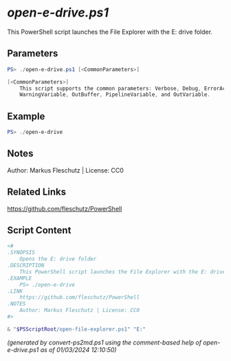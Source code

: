 *open-e-drive.ps1*
================

This PowerShell script launches the File Explorer with the E: drive folder.

Parameters
----------
```powershell
PS> ./open-e-drive.ps1 [<CommonParameters>]

[<CommonParameters>]
    This script supports the common parameters: Verbose, Debug, ErrorAction, ErrorVariable, WarningAction, 
    WarningVariable, OutBuffer, PipelineVariable, and OutVariable.
```

Example
-------
```powershell
PS> ./open-e-drive

```

Notes
-----
Author: Markus Fleschutz | License: CC0

Related Links
-------------
https://github.com/fleschutz/PowerShell

Script Content
--------------
```powershell
<#
.SYNOPSIS
	Opens the E: drive folder
.DESCRIPTION
	This PowerShell script launches the File Explorer with the E: drive folder.
.EXAMPLE
	PS> ./open-e-drive
.LINK
	https://github.com/fleschutz/PowerShell
.NOTES
	Author: Markus Fleschutz | License: CC0
#>

& "$PSScriptRoot/open-file-explorer.ps1" "E:"
```

*(generated by convert-ps2md.ps1 using the comment-based help of open-e-drive.ps1 as of 01/03/2024 12:10:50)*
